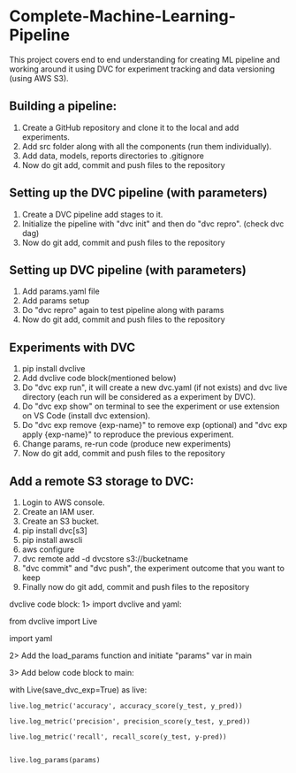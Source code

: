 # Complete-Machine-Learning-Pipeline
This project covers end to end understanding for creating ML pipeline and working around it using DVC for experiment tracking and data versioning (using AWS S3).


## Building a pipeline:
1. Create a GitHub repository and clone it to the local and add experiments.
2. Add src folder along with all the components (run them individually).
3. Add data, models, reports directories to .gitignore
4. Now do git add, commit and push files to the repository

## Setting up the DVC pipeline (with parameters)
1. Create a DVC pipeline add stages to it.
2. Initialize the pipeline with "dvc init" and then do "dvc repro". (check dvc dag)
3. Now do git add, commit and push files to the repository

## Setting up DVC pipeline (with parameters)
1. Add params.yaml file
2. Add params setup
3. Do "dvc repro" again to test pipeline along with params
4. Now do git add, commit and push files to the repository


## Experiments with DVC
1. pip install dvclive
2. Add dvclive code block(mentioned below)
3. Do "dvc exp run", it will create a new dvc.yaml (if not exists) and dvc live directory (each run will be considered as a experiment by DVC).
4. Do "dvc exp show" on terminal to see the experiment or use extension on VS Code (install dvc extension).
5. Do "dvc exp remove {exp-name}" to remove exp (optional) and "dvc exp apply {exp-name}" to reproduce the previous experiment. 
6. Change params, re-run code (produce new experiments)
7. Now do git add, commit and push files to the repository


## Add a remote S3 storage to DVC:
1. Login to AWS console.
2. Create an IAM user.
3. Create an S3 bucket.
4. pip install dvc[s3]
5. pip install awscli
6. aws configure
7. dvc remote add -d dvcstore s3://bucketname
8. "dvc commit" and "dvc push", the experiment outcome that you want to keep
9. Finally now do git add, commit and push files to the repository











dvclive code block:
1> import dvclive and yaml:

from dvclive import Live

import yaml

2> Add the load_params function and initiate "params" var in main

3> Add below code block to main:

with Live(save_dvc_exp=True) as live:

    live.log_metric('accuracy', accuracy_score(y_test, y_pred))

    live.log_metric('precision', precision_score(y_test, y_pred))

    live.log_metric('recall', recall_score(y_test, y-pred))


    live.log_params(params)